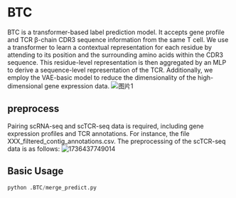 # **BTC**
BTC is a transformer-based label prediction model. It accepts gene profile and TCR β-chain CDR3 sequence information from the same T cell. We use a transformer to learn a contextual representation for each residue by attending to its position and the surrounding amino acids within the CDR3 sequence. This residue-level representation is then aggregated by an MLP to derive a sequence-level representation of the TCR. Additionally, we employ the VAE-basic model to reduce the dimensionality of the high-dimensional gene expression data. 
![图片1](https://github.com/user-attachments/assets/9f96dc10-818e-4221-a941-4a670ad8d558)
## preprocess
Pairing scRNA-seq and scTCR-seq data is required, including gene expression profiles and TCR annotations. For instance, the file XXX_filtered_contig_annotations.csv. The preprocessing of the scTCR-seq data is as follows:
![1736437749014](https://github.com/user-attachments/assets/29c5dba5-8265-4f1a-ad80-486a2b42a66f)

## Basic Usage
```python
python .BTC/merge_predict.py

